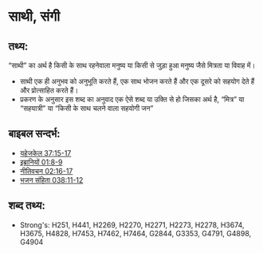 # साथी, संगी #

## तथ्य: ##

“साथी” का अर्थ है किसी के साथ रहनेवाला मनुष्य या किसी से जुड़ा हुआ मनुष्य जैसे मित्रता या विवाह में।

* साथी एक ही अनुभव को अनुभूति करते हैं, एक साथ भोजन करते हैं और एक दूसरे को सहयोग देते हैं और प्रोत्साहित करते हैं।
* प्रकरण के अनुसार इस शब्द का अनुवाद एक ऐसे शब्द या उक्ति से हो जिसका अर्थ है, “मित्र” या “सहयात्री” या “किसी के साथ चलने वाला सहयोगी जन”

## बाइबल सन्दर्भ: ##

* [यहेजकेल 37:15-17](rc://hi/tn/help/ezk/37/15)
* [इब्रानियों 01:8-9](rc://hi/tn/help/heb/01/08)
* [नीतिवचन 02:16-17](rc://hi/tn/help/pro/02/16)
* [भजन संहिता 038:11-12](rc://hi/tn/help/psa/038/011)

## शब्द तथ्य: ##

* Strong's: H251, H441, H2269, H2270, H2271, H2273, H2278, H3674, H3675, H4828, H7453, H7462, H7464, G2844, G3353, G4791, G4898, G4904
